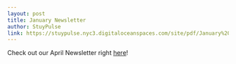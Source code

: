 ```yaml
---
layout: post
title: January Newsletter
author: StuyPulse
link: https://stuypulse.nyc3.digitaloceanspaces.com/site/pdf/January%20Newsletter%202022.pdf
---
```

Check out our April Newsletter right [here](https://stuypulse.nyc3.digitaloceanspaces.com/site/pdf/January%20Newsletter%202022.pdf  )!

